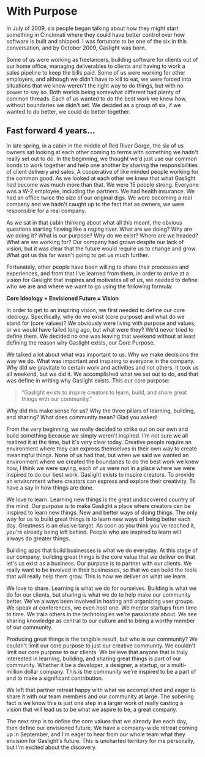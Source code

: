 # With Purpose

In July of 2009, six people began talking about how they might start something in Cincinnati where they could have better control over how software is built and shipped. I was fortunate to be one of the six in this conversation, and by October 2009, Gaslight was born.

Some of us were working as freelancers, building software for clients out of our home office, managing deliverables to clients and having to work a sales pipeline to keep the bills paid. Some of us were working for other employers, and although we didn't have to kill to eat, we were forced into situations that we knew weren't the right way to do things, but with no power to say so. Both worlds being somewhat different had plenty of common threads. Each of us wanted to do the best work we knew how, without boundaries we didn't set. We decided as a group of six, if we wanted to do better, we could do better together.

## Fast forward 4 years...

In late spring, in a cabin in the middle of Red River Gorge, the six of us owners sat looking at each other coming to terms with something we hadn't really set out to do. In the beginning, we thought we'd just use our common bonds to work together and help one another by sharing the responsibilities of client delivery and sales. A cooperative of like minded people working for the common good. As we looked at each other we knew that what Gaslight had become was much more than that. We were 15 people strong. Everyone was a W-2 employee, including the partners. We had health insurance. We had an office twice the size of our original digs. We were becoming a real company and we hadn't caught up to the fact that as owners, we were responsible for a real company.

As we sat in that cabin thinking about what all this meant, the obvious questions starting flowing like a raging river. What are we doing? Why are we doing it? What is our purpose? Why do we exist? Where are we headed? What are we working for? Our company had grown despite our lack of vision, but it was clear that the future would require us to change and grow. What got us this far wasn't going to get us much further.

Fortunately, other people have been willing to share their processes and experiences, and from that I've learned from them, in order to arrive at a vision for Gaslight that inspires and motivates all of us, we needed to define who we are and where we want to go using the following formula:

**Core Ideology + Envisioned Future = Vision**

In order to get to an inspiring vision, we first needed to define our core ideology. Specifically, why do we exist (core purpose) and what do we stand for (core values)? We obviously were living with purpose and values, or we would have failed long ago, but what were they? We'd never tried to define them. We decided no one was leaving that weekend without at least defining the reason why Gaslight exists, our Core Purpose.

We talked a lot about what was important to us. Why we make decisions the way we do. What was important and inspiring to everyone in the company. Why did we gravitate to certain work and activities and not others. It took us all weekend, but we did it. We accomplished what we set out to do, and that was define in writing why Gaslight exists. This our core purpose:

> "Gaslight exists to inspire creators to learn, build, and share great things with our community."

Why did this make sense for us? Why the three pillars of learning, building, and sharing? What does community mean?  Glad you asked!

From the very beginning, we really decided to strike out on our own and build something because we simply weren't inspired. I'm not sure we all realized it at the time, but it's very clear today. Creative people require an environment where they can express themselves in their own way to create meaningful things. None of us had that, but when we said we wanted an environment where we created the boundaries to do the best work we knew how, I think we were saying, each of us were not in a place where we were inspired to do our best work. Gaslight exists to inspire creators. To provide an environment where creators can express and explore their creativity. To have a say in how things are done.  

We love to learn. Learning new things is the great undiscovered country of the mind. Our purpose is to make Gaslight a place where creators can be inspired to learn new things. New and better ways of doing things. The only way for us to build great things is to learn new ways of being better each day. Greatness is an elusive target. As soon as you think you've reached it, you're already being left behind. People who are inspired to learn will always do greater things.

Building apps that build businesses is what we do everyday. At this stage of our company, building great things is the core value that we deliver on that let's us exist as a business. Our purpose is to partner with our clients. We really want to be involved in their businesses, so that we can build the tools that will really help them grow. This is how we deliver on what we learn.

We love to share. Learning is what we do for ourselves. Building is what we do for our clients, but sharing is what we do to help make our community better. We've always been involved in hosting and organizing user groups. We speak at conferences, we even host one. We mentor startups from time to time. We train others in the technologies we're passionate about. We see sharing knowledge as central to our culture and to being a worthy member of our community.

Producing great things is the tangible result, but who is our community? We couldn't limit our core purpose to just our creative community. We couldn't limit our core purpose to our clients. We believe that anyone that is truly interested in learning, building, and sharing great things is part of our community. Whether it be a developer, a designer, a startup, or a multi-million dollar company. This is the community we're inspired to be a part of and to make a significant contribution.

We left that partner retreat happy with what we accomplished and eager to share it with our team members and our community at large. The sobering fact is we know this is just one step in a larger work of really casting a vision that will lead us to be what we aspire to be, a great company.

The next step is to define the core values that we already live each day, then define our envisioned future. We have a company-wide retreat coming up in September, and I'm eager to hear from our whole team what they envision for Gaslight's future. This is uncharted territory for me personally, but I'm excited about the discovery.




























